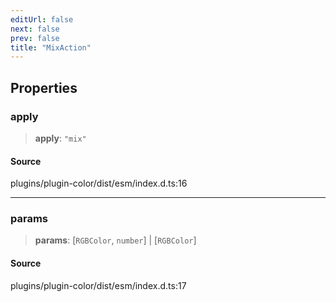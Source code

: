 ```yaml
---
editUrl: false
next: false
prev: false
title: "MixAction"
---
```


## Properties

### apply

> **apply**: `"mix"`

#### Source

plugins/plugin-color/dist/esm/index.d.ts:16

***

### params

> **params**: [`RGBColor`, `number`] \| [`RGBColor`]

#### Source

plugins/plugin-color/dist/esm/index.d.ts:17
